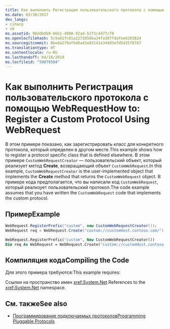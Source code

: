 ```yaml
---
title: Как выполнить Регистрация пользовательского протокола с помощью WebRequest
ms.date: 03/30/2017
dev_langs:
- csharp
- vb
ms.assetid: 98ddbdb9-66b1-4080-92ad-51f5c447fcf8
ms.openlocfilehash: 5c9a81fc61a2272056ba34fa387fdafee6203824
ms.sourcegitcommit: 0be8a279af6d8a43e03141e349d3efd5d35f8767
ms.translationtype: HT
ms.contentlocale: ru-RU
ms.lasthandoff: 04/18/2019
ms.locfileid: "59079504"
---
```

# <a name="how-to-register-a-custom-protocol-using-webrequest"></a><span data-ttu-id="dada3-102">Как выполнить Регистрация пользовательского протокола с помощью WebRequest</span><span class="sxs-lookup"><span data-stu-id="dada3-102">How to: Register a Custom Protocol Using WebRequest</span></span>
<span data-ttu-id="dada3-103">В этом примере показано, как зарегистрировать класс для конкретного протокола, который определен в другом месте.</span><span class="sxs-lookup"><span data-stu-id="dada3-103">This example shows how to register a protocol specific class that is defined elsewhere.</span></span> <span data-ttu-id="dada3-104">В этом примере `CustomWebRequestCreator` — пользовательский объект, который реализует метод **Create**, возвращающий объект `CustomWebRequest`.</span><span class="sxs-lookup"><span data-stu-id="dada3-104">In this example, `CustomWebRequestCreator` is the user-implemented object that implements the **Create** method that returns the `CustomWebRequest` object.</span></span> <span data-ttu-id="dada3-105">В примере кода предполагается, что вы написали код `CustomWebRequest`, который реализует пользовательский протокол.</span><span class="sxs-lookup"><span data-stu-id="dada3-105">The code example assumes that you have written the `CustomWebRequest` code that implements the custom protocol.</span></span>  
  
## <a name="example"></a><span data-ttu-id="dada3-106">Пример</span><span class="sxs-lookup"><span data-stu-id="dada3-106">Example</span></span>  
  
```csharp  
WebRequest.RegisterPrefix("custom", new CustomWebRequestCreator());  
WebRequest req = WebRequest.Create("custom://customHost.contoso.com/");  
```  
  
```vb  
WebRequest.RegisterPrefix("custom", New CustomWebRequestCreator())  
Dim req As WebRequest = WebRequest.Create("custom://customHost.contoso.com/")  
```  
  
## <a name="compiling-the-code"></a><span data-ttu-id="dada3-107">Компиляция кода</span><span class="sxs-lookup"><span data-stu-id="dada3-107">Compiling the Code</span></span>  
 <span data-ttu-id="dada3-108">Для этого примера требуются:</span><span class="sxs-lookup"><span data-stu-id="dada3-108">This example requires:</span></span>  
  
 <span data-ttu-id="dada3-109">Ссылки на пространство имен <xref:System.Net>.</span><span class="sxs-lookup"><span data-stu-id="dada3-109">References to the <xref:System.Net> namespace.</span></span>  
  
## <a name="see-also"></a><span data-ttu-id="dada3-110">См. также</span><span class="sxs-lookup"><span data-stu-id="dada3-110">See also</span></span>

- [<span data-ttu-id="dada3-111">Программирование подключаемых протоколов</span><span class="sxs-lookup"><span data-stu-id="dada3-111">Programming Pluggable Protocols</span></span>](../../../docs/framework/network-programming/programming-pluggable-protocols.md)
